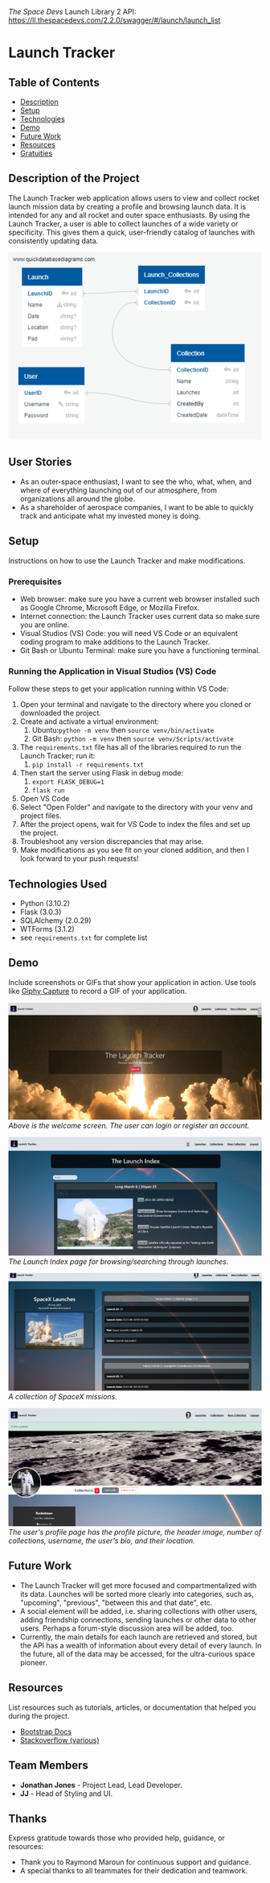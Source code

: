 _The Space Devs_ Launch Library 2 API:   
https://ll.thespacedevs.com/2.2.0/swagger/#/launch/launch_list
# Launch Tracker
##

## Table of Contents
- [Description](#description)
- [Setup](#setup)
- [Technologies](#technologies)
- [Demo](#demo)
- [Future Work](#future)
- [Resources](#resources)
- [Gratuities](##Thanks)

## Description of the Project

The Launch Tracker web application allows users to view and collect rocket launch mission data by creating a profile and browsing launch data. It is intended for any and all rocket and outer space enthusiasts. By using the Launch Tracker, a user is able to collect launches of a wide variety or specificity. This gives them a quick, user-friendly catalog of launches with consistently updating data.

![Class Diagram](/screenshots/Launch_Collection_DB_Diagram.png)

## User Stories

- As an outer-space enthusiast, I want to see the who, what, when, and where of everything launching out of our atmosphere, from organizations all around the globe.
- As a shareholder of aerospace companies, I want to be able to quickly track and anticipate what my invested money is doing.

## Setup

Instructions on how to use the Launch Tracker and make modifications.

### Prerequisites

- Web browser: make sure you have a current web browser installed such as Google Chrome, Microsoft Edge, or Mozilla Firefox.
- Internet connection: the Launch Tracker uses current data so make sure you are online.
- Visual Studios (VS) Code: you will need VS Code or an equivalent coding program to make additions to the Launch Tracker. 
- Git Bash or Ubuntu Terminal: make sure you have a functioning terminal.

### Running the Application in Visual Studios (VS) Code

Follow these steps to get your application running within VS Code:

1. Open your terminal and navigate to the directory where you cloned or downloaded the project.
2. Create and activate a virtual environment: 
	1. Ubuntu:`python -m venv` then  `source venv/bin/activate`
	2. Git Bash: `python -m venv` then `source venv/Scripts/activate`
3. The `requirements.txt` file has all of the libraries required to run the Launch Tracker; run it:
	1. `pip install -r requirements.txt`
4. Then start the server using Flask in debug mode:
	1. `export FLASK_DEBUG=1`
	2. `flask run`   
1. Open VS Code
2. Select "Open Folder" and navigate to the directory with your venv and project files.
3. After the project opens, wait for VS Code to index the files and set up the project.
4. Troubleshoot any version discrepancies that may arise.
4. Make modifications as you see fit on your cloned addition, and then I look forward to your push requests!

## Technologies Used

- Python (3.10.2)
- Flask (3.0.3)
- SQLAlchemy (2.0.29)
- WTForms (3.1.2)
- see `requirements.txt` for complete list

## Demo

Include screenshots or GIFs that show your application in action. Use tools like [Giphy Capture](https://giphy.com/apps/giphycapture) to record a GIF of your application.

![Welcome Screen](/screenshots/home_welcome2.png)
*Above is the welcome screen. The user can login or register an account.*

![Launch Index](/screenshots/launch_index.png)
*The Launch Index page for browsing/searching through launches.*

![View A Collection](/screenshots/collection_view2.png)
*A collection of SpaceX missions.*

![View Profile](/screenshots/profile_view.png)
*The user's profile page has the profile picture, the header image, number of collections, username, the user's bio, and their location.*

## Future Work

- The Launch Tracker will get more focused and compartmentalized with its data. Launches will be sorted more clearly into categories, such as, "upcoming", "previous", "between this and that date", etc.
- A social element will be added, i.e. sharing collections with other users, adding friendship connections, sending launches or other data to other users. Perhaps a forum-style discussion area will be added, too.
- Currently, the main details for each launch are retrieved and stored, but the API has a wealth of information about every detail of every launch. In the future, all of the data may be accessed, for the ultra-curious space pioneer.

## Resources

List resources such as tutorials, articles, or documentation that helped you during the project.

- [Bootstrap Docs](https://getbootstrap.com/docs/5.3/getting-started/introduction/)
- [Stackoverflow (various)](https://www.stackoverflow.com)

## Team Members

- **Jonathan Jones** - Project Lead, Lead Developer.
- **JJ** - Head of Styling and UI.

## Thanks

Express gratitude towards those who provided help, guidance, or resources:

- Thank you to Raymond Maroun for continuous support and guidance.
- A special thanks to all teammates for their dedication and teamwork.